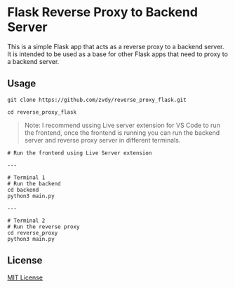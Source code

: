 # Flask Reverse Proxy to Backend Server

This is a simple Flask app that acts as a reverse proxy to a backend server. It is intended to be used as a base for other Flask apps that need to proxy to a backend server.

## Usage
```
git clone https://github.com/zvdy/reverse_proxy_flask.git

cd reverse_proxy_flask

```

> Note: I recommend ussing Live server extension for VS Code to run the frontend, once the frontend is running you can run the backend server and reverse proxy server in different terminals.

```
# Run the frontend using Live Server extension

---

# Terminal 1
# Run the backend
cd backend
python3 main.py

---

# Terminal 2
# Run the reverse proxy
cd reverse_proxy
python3 main.py
```

## License
[MIT License](LICENSE)
